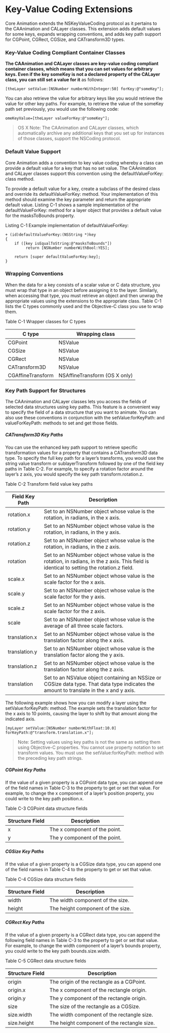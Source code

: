 # Key-Value Coding Extensions

Core Animation extends the NSKeyValueCoding protocol as it pertains to the CAAnimation and CALayer classes. This extension adds default values for some keys, expands wrapping conventions, and adds key path support for CGPoint, CGRect, CGSize, and CATransform3D types.

### Key-Value Coding Compliant Container Classes

**The CAAnimation and CALayer classes are key-value coding compliant container classes, which means that you can set values for arbitrary keys. Even if the key someKey is not a declared property of the CALayer class, you can still set a value for it** as follows:

```
[theLayer setValue:[NSNumber numberWithInteger:50] forKey:@"someKey"];
```

You can also retrieve the value for arbitrary keys like you would retrieve the value for other key paths. For example, to retrieve the value of the someKey path set previously, you would use the following code:

```
omeKeyValue=[theLayer valueForKey:@"someKey"];
```

> OS X Note: The CAAnimation and CALayer classes, which automatically archive any additional keys that you set up for instances of those classes, support the NSCoding protocol.

### Default Value Support

Core Animation adds a convention to key value coding whereby a class can provide a default value for a key that has no set value. The CAAnimation and CALayer classes support this convention using the defaultValueForKey: class method.

To provide a default value for a key, create a subclass of the desired class and override its defaultValueForKey: method. Your implementation of this method should examine the key parameter and return the appropriate default value. Listing C-1 shows a sample implementation of the defaultValueForKey: method for a layer object that provides a default value for the masksToBounds property.

Listing C-1  Example implementation of defaultValueForKey:

```
+ (id)defaultValueForKey:(NSString *)key
{
    if ([key isEqualToString:@"masksToBounds"])
         return [NSNumber numberWithBool:YES];
 
    return [super defaultValueForKey:key];
}
```

### Wrapping Conventions

When the data for a key consists of a scalar value or C data structure, you must wrap that type in an object before assigning it to the layer. Similarly, when accessing that type, you must retrieve an object and then unwrap the appropriate values using the extensions to the appropriate class. Table C-1 lists the C types commonly used and the Objective-C class you use to wrap them.

Table C-1  Wrapper classes for C types


|C type|Wrapping class|
|---|---|
|CGPoint|NSValue|
|CGSize|NSValue|
|CGRect|NSValue|
|CATransform3D|NSValue|
|CGAffineTransform|NSAffineTransform (OS X only)|


### Key Path Support for Structures

The CAAnimation and CALayer classes lets you access the fields of selected data structures using key paths. This feature is a convenient way to specify the field of a data structure that you want to animate. You can also use these conventions in conjunction with the setValue:forKeyPath: and valueForKeyPath: methods to set and get those fields.

##### CATransform3D Key Paths

You can use the enhanced key path support to retrieve specific transformation values for a property that contains a CATransform3D data type. To specify the full key path for a layer’s transforms, you would use the string value transform or sublayerTransform followed by one of the field key paths in Table C-2. For example, to specify a rotation factor around the layer’s z axis, you would specify the key path transform.rotation.z.

Table C-2  Transform field value key paths

|Field Key Path|Description|
|---|---|
|rotation.x|Set to an NSNumber object whose value is the rotation, in radians, in the x axis.|
|rotation.y|Set to an NSNumber object whose value is the rotation, in radians, in the y axis.|
|rotation.z|Set to an NSNumber object whose value is the rotation, in radians, in the z axis.|
|rotation|Set to an NSNumber object whose value is the rotation, in radians, in the z axis. This field is identical to setting the rotation.z field.|
|scale.x|Set to an NSNumber object whose value is the scale factor for the x axis.|
|scale.y|Set to an NSNumber object whose value is the scale factor for the y axis.|
|scale.z|Set to an NSNumber object whose value is the scale factor for the z axis.|
|scale|Set to an NSNumber object whose value is the average of all three scale factors.|
|translation.x|Set to an NSNumber object whose value is the translation factor along the x axis.|
|translation.y|Set to an NSNumber object whose value is the translation factor along the y axis.|
|translation.z|Set to an NSNumber object whose value is the translation factor along the z axis.|
|translation|Set to an NSValue object containing an NSSize or CGSize data type. That data type indicates the amount to translate in the x and y axis.|

The following example shows how you can modify a layer using the setValue:forKeyPath: method. The example sets the translation factor for the x axis to 10 points, causing the layer to shift by that amount along the indicated axis.

```
[myLayer setValue:[NSNumber numberWithFloat:10.0] forKeyPath:@"transform.translation.x"];
```

> Note: Setting values using key paths is not the same as setting them using Objective-C properties. You cannot use property notation to set transform values. You must use the setValue:forKeyPath: method with the preceding key path strings.

##### CGPoint Key Paths

If the value of a given property is a CGPoint data type, you can append one of the field names in Table C-3 to the property to get or set that value. For example, to change the x component of a layer’s position property, you could write to the key path position.x.

Table C-3  CGPoint data structure fields

|Structure Field|Description|
|---|---|
|x|The x component of the point.|
|y|The y component of the point.|

##### CGSize Key Paths

If the value of a given property is a CGSize data type, you can append one of the field names in Table C-4 to the property to get or set that value.

Table C-4  CGSize data structure fields

|Structure Field|Description|
|---|---|
|width|The width component of the size.|
|height|The height component of the size.|

##### CGRect Key Paths

If the value of a given property is a CGRect data type, you can append the following field names in Table C-3 to the property to get or set that value. For example, to change the width component of a layer’s bounds property, you could write to the key path bounds.size.width.

Table C-5  CGRect data structure fields

|Structure Field|Description|
|---|---|
|origin|The origin of the rectangle as a CGPoint.|
|origin.x|The x component of the rectangle origin.|
|origin.y|The y component of the rectangle origin.|
|size|The size of the rectangle as a CGSize.|
|size.width|The width component of the rectangle size.|
|size.height|The height component of the rectangle size.|





